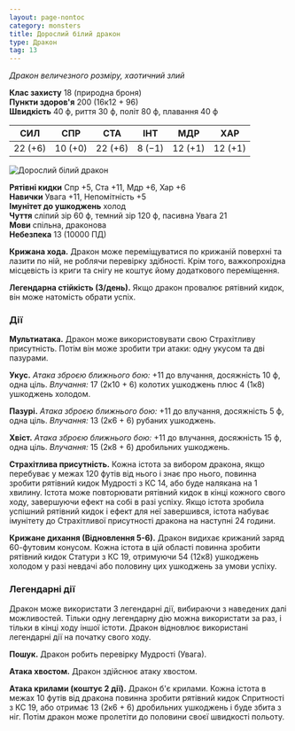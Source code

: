 ```yaml
---
layout: page-nontoc
category: monsters
title: Дорослий білий дракон
type: Дракон
tag: 13
---
```


_Дракон величезного розміру, хаотичний злий_

**Клас захисту** 18 (природна броня)    
**Пункти здоров'я** 200 (16к12 + 96)    
**Швидкість** 40 ф, риття 30 ф, політ 80 ф, плавання 40 ф

| СИЛ     | СПР     | СТА     | ІНТ    | МДР     | ХАР     |
| ------- | ------- | ------- | ------ | ------- | ------- |
| 22 (+6) | 10 (+0) | 22 (+6) | 8 (−1) | 12 (+1) | 12 (+1) |

![Дорослий білий дракон](https://www.dndbeyond.com/avatars/thumbnails/30782/433/1000/1000/638061962219215658.png)

**Рятівні кидки** Спр +5, Ста +11, Мдр +6, Хар +6    
**Навички** Увага +11, Непомітність +5    
**Імунітет до ушкоджень** холод    
**Чуття** сліпий зір 60 ф, темний зір 120 ф, пасивна Увага 21    
**Мови** спільна, драконова    
**Небезпека** 13 (10000 ПД)

**Крижана хода.** Дракон може переміщуватися по крижаній поверхні та лазити по ній, не роблячи перевірку здібності. Крім того, важкопрохідна місцевість із криги та снігу не коштує йому додаткового переміщення.    

**Легендарна стійкість (3/день).** Якщо дракон провалює рятівний кидок, він може натомість обрати успіх.

### Дії
**Мультиатака.** Дракон може використовувати свою Страхітливу присутність. Потім він може зробити три атаки: одну укусом та дві пазурами.    

**Укус.** _Атака зброєю ближнього бою:_ +11 до влучання, досяжність 10 ф, одна ціль. _Влучання:_ 17 (2к10 + 6) колотих ушкоджень плюс 4 (1к8) ушкоджень холодом.    

**Пазурі.** _Атака зброєю ближнього бою:_ +11 до влучання, досяжність 5 ф, одна ціль. _Влучання:_ 13 (2к6 + 6) рубаних ушкоджень.    

**Хвіст.** _Атака зброєю ближнього бою:_ +11 до влучання, досяжність 15 ф, одна ціль. _Влучання:_ 15 (2к8 + 6) дробильних ушкоджень.    

**Страхітлива присутність.** Кожна істота за вибором дракона, якщо перебуває у межах 120 футів від нього і знає про нього, повинна зробити рятівний кидок Мудрості з КС 14, або буде налякана на 1 хвилину. Істота може повторювати рятівний кидок в кінці кожного свого ходу, завершуючи ефект на собі в разі успіху. Якщо істота зробила успішний рятівний кидок і ефект для неї завершився, істота набуває імунітету до Страхітливої присутності дракона на наступні 24 години.    

**Крижане дихання (Відновлення 5-6).** Дракон видихає крижаний заряд 60-футовим конусом. Кожна істота в цій області повинна зробити рятівний кидок Статури з КС 19, отримуючи 54 (12к8) ушкоджень холодом у разі невдачі або половину цих ушкоджень за умови успіху.

### Легендарні дії
Дракон може використати 3 легендарні дії, вибираючи з наведених далі можливостей. Тільки одну легендарну дію можна використати за раз, і тільки в кінці ходу іншої істоти. Дракон відновлює використані легендарні дії на початку свого ходу.    

**Пошук.** Дракон робить перевірку Мудрості (Увага).    

**Атака хвостом.** Дракон здійснює атаку хвостом.   

**Атака крилами (коштує 2 дії).** Дракон б'є крилами. Кожна істота в межах 10 футів від дракона повинна зробити рятівний кидок Спритності з КС 19, або отримає 13 (2к6 + 6) дробильних ушкоджень і буде збита з ніг. Потім дракон може пролетіти до половини своєї швидкості польоту.
